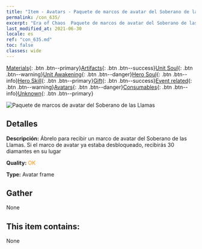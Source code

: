 ```yaml
---
title: "Item - Avatars - Paquete de marcos de avatar del Soberano de las Llamas"
permalink: /con_635/
excerpt: "Era of Chaos  Paquete de marcos de avatar del Soberano de las Llamas"
last_modified_at: 2021-06-30
locale: es
ref: "con_635.md"
toc: false
classes: wide
---
```

 [Materials](/ItemsES/){: .btn .btn--primary}[Artifacts](/ItemsES/Artifacts/){: .btn .btn--success}[Unit Soul](/ItemsES/UnitSoul/){: .btn .btn--warning}[Unit Awakening](/ItemsES/UnitAwakening/){: .btn .btn--danger}[Hero Soul](/ItemsES/HeroSoul/){: .btn .btn--info}[Hero Skill](/ItemsES/HeroSkill/){: .btn .btn--primary}[Gift](/ItemsES/Gift/){: .btn .btn--success}[Event related](/ItemsES/Events/){: .btn .btn--warning}[Avatars](/ItemsES/Avatars/){: .btn .btn--danger}[Consumables](/ItemsES/Consumables/){: .btn .btn--info}[Unknown](/ItemsES/Unknown/){: .btn .btn--primary}

 ![Paquete de marcos de avatar del Soberano de las Llamas](/images/a/avatarFrame_39.png)

## Detalles
 **Descripción:** Ábrelo para recibir un marco de avatar del Soberano de las Llamas. Si el marco de avatar ya estaba desbloqueado, recibirás 30 diamantes en su lugar

 **Quality:** <span style="color: #FF8C00">OK</span>

 **Type:** Avatar frame

## Gather

  None

## This item contains:

  None

